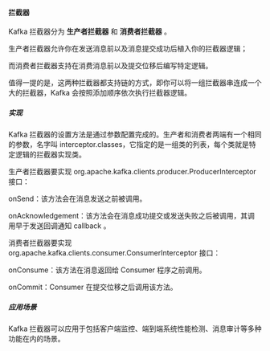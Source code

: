 #### 拦截器

Kafka 拦截器分为 **生产者拦截器** 和 **消费者拦截器** 。

生产者拦截器允许你在发送消息前以及消息提交成功后植入你的拦截器逻辑；

而消费者拦截器支持在消费消息前以及提交位移后编写特定逻辑。

值得一提的是，这两种拦截器都支持链的方式，即你可以将一组拦截器串连成一个大的拦截器，Kafka 会按照添加顺序依次执行拦截器逻辑。

##### 实现

Kafka 拦截器的设置方法是通过参数配置完成的。生产者和消费者两端有一个相同的参数，名字叫 interceptor.classes，它指定的是一组类的列表，每个类就是特定逻辑的拦截器实现类。

生产者拦截器要实现  org.apache.kafka.clients.producer.ProducerInterceptor 接口：

onSend：该方法会在消息发送之前被调用。

onAcknowledgement：该方法会在消息成功提交或发送失败之后被调用，其调用早于发送回调通知 callback 。

消费者拦截器要实现 org.apache.kafka.clients.consumer.ConsumerInterceptor 接口：

onConsume：该方法在消息返回给 Consumer 程序之前调用。

onCommit：Consumer 在提交位移之后调用该方法。

##### 应用场景

Kafka 拦截器可以应用于包括客户端监控、端到端系统性能检测、消息审计等多种功能在内的场景。

